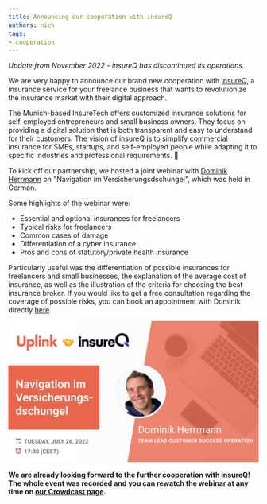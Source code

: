 ```yaml
---
title: Announcing our cooperation with insureQ
authors: nick
tags:
- cooperation
---
```


_Update from November 2022 - insureQ has discontinued its operations._

We are very happy to announce our brand new cooperation with [insureQ](https://www.insureq.de/), a insurance service for your freelance business that wants to revolutionize the insurance market with their digital approach.

The Munich-based InsureTech offers customized insurance solutions for self-employed entrepreneurs and small business owners. They focus on providing a digital solution that is both transparent and easy to understand for their customers. The vision of insureQ is to simplify commercial insurance for SMEs, startups, and self-employed people while adapting it to specific industries and professional requirements. 🚀

<!--truncate-->

To kick off our partnership, we hosted a joint webinar with [Dominik Herrmann](https://www.linkedin.com/in/dominik-herrmann-756986196) on "Navigation im Versicherungsdschungel", which was held in German.

Some highlights of the webinar were:

- Essential and optional insurances for freelancers
- Typical risks for freelancers
- Common cases of damage
- Differentiation of a cyber insurance
- Pros and cons of statutory/private health insurance

Particularly useful was the differentiation of possible insurances for freelancers and small businesses, the explanation of the average cost of insurance, as well as the illustration of the criteria for choosing the best insurance broker. If you would like to get a free consultation regarding the coverage of possible risks, you can book an appointment with Dominik directly [here](https://calendly.com/dominik-gries/30min).

![](insureQ--16_9-.png)

**We are already looking forward to the further cooperation with insureQ! The whole event was recorded and you can rewatch the webinar at any time on [our Crowdcast page](https://www.crowdcast.io/e/recruitingstrategies).**

